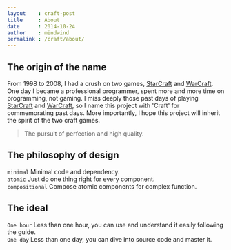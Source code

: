 ```yaml
---
layout    : craft-post
title     : About
date      : 2014-10-24
author    : mindwind
permalink : /craft/about/
---
```



## The origin of the name
From 1998 to 2008, I had a crush on two games, [StarCraft](http://us.blizzard.com/en-us/games/sc) and [WarCraft](http://us.blizzard.com/en-us/games/war3). One day I became a professional programmer, spent more and more time on programming, not gaming. I miss deeply those past days of playing [StarCraft](http://us.blizzard.com/en-us/games/sc/) and [WarCraft](http://us.blizzard.com/en-us/games/war3/),
so I name this project with 'Craft' for commemorating past days.
More importantly, I hope this project will inherit the spirit of the two craft games.


   > The pursuit of perfection and high quality.


## The philosophy of design
```minimal``` Minimal code and dependency.  
```atomic``` Just do one thing right for every component.  
```compositional``` Compose atomic components for complex function.


## The ideal
```One hour``` Less than one hour, you can use and understand it easily following the guide.  
```One day``` Less than one day, you can dive into source code and master it.
